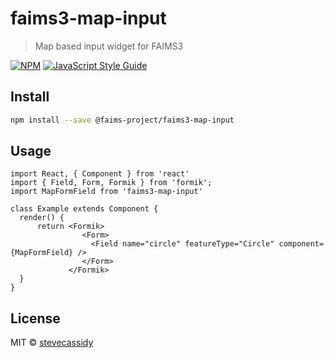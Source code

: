 # faims3-map-input

> Map based input widget for FAIMS3

[![NPM](https://img.shields.io/npm/v/faims3-map-input.svg)](https://www.npmjs.com/package/faims3-map-input) [![JavaScript Style Guide](https://img.shields.io/badge/code_style-standard-brightgreen.svg)](https://standardjs.com)

## Install

```bash
npm install --save @faims-project/faims3-map-input
```

## Usage

```tsx
import React, { Component } from 'react'
import { Field, Form, Formik } from 'formik';
import MapFormField from 'faims3-map-input'

class Example extends Component {
  render() {
      return <Formik>
                <Form>
                  <Field name="circle" featureType="Circle" component={MapFormField} />
                </Form>
             </Formik>
  }
}
```

## License

MIT © [stevecassidy](https://github.com/stevecassidy)
